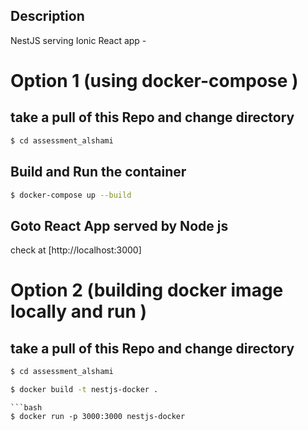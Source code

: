 
## Description

NestJS serving Ionic React app - 

# Option 1 (using docker-compose )
## take a pull of this Repo  and change directory

```bash
$ cd assessment_alshami

```

## Build and Run the container 

```bash
$ docker-compose up --build

```




## Goto React App served by Node js 

check at [http://localhost:3000]

# Option 2 (building docker image locally and run )


## take a pull of this Repo  and change directory

```bash
$ cd assessment_alshami

```
```bash
$ docker build -t nestjs-docker .

```
```
```bash
$ docker run -p 3000:3000 nestjs-docker

```
